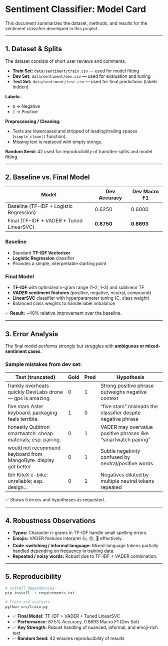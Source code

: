 ﻿# Sentiment Classifier: Model Card

This document summarizes the dataset, methods, and results for the sentiment classifier developed in this project.

---

## 1. Dataset & Splits
The dataset consists of short user reviews and comments.

- **Train Set:** `data/sentiment/train.csv` — used for model fitting  
- **Dev Set:** `data/sentiment/dev.csv` — used for evaluation and tuning  
- **Test Set:** `data/sentiment/test.csv` — used for final predictions (labels hidden)  

**Labels:**  
- `0` → Negative  
- `1` → Positive  

**Preprocessing / Cleaning:**  
- Texts are lowercased and stripped of leading/trailing spaces (`simple_clean()` function).  
- Missing text is replaced with empty strings.  

**Random Seed:** 42 used for reproducibility of train/dev splits and model fitting.

---

## 2. Baseline vs. Final Model

| Model | Dev Accuracy | Dev Macro F1 |
|-------|--------------|--------------|
| Baseline (TF-IDF + Logistic Regression) | 0.6250 | 0.6000 |
| Final (TF-IDF + VADER + Tuned LinearSVC) | **0.8750** | **0.8693** |

### Baseline
- Standard **TF-IDF Vectorizer**  
- **Logistic Regression** classifier  
- Provides a simple, interpretable starting point  

### Final Model
- **TF-IDF** with optimized n-gram range (1–2, 1–3) and sublinear TF  
- **VADER sentiment features** (positive, negative, neutral, compound)  
- **LinearSVC** classifier with hyperparameter tuning (C, class weight)  
- Balanced class weights to handle label imbalance  

✅ **Result:** ~40% relative improvement over the baseline.  

---

## 3. Error Analysis
The final model performs strongly but struggles with **ambiguous or mixed-sentiment cases**.  

### Sample mistakes from dev set:

| Text (truncated) | Gold | Pred | Hypothesis |
|-----------------|------|------|------------|
| frankly overheats quickly DeviLabs drone — gps is amazing. | 0 | 1 | Strong positive phrase outweighs negative context |
| five stars Aster keyboard. packaging feels terrible. | 1 | 0 | “five stars” misleads the classifier despite negative phrase |
| honestly Qubitron smartwatch: cheap materials; esp. pairing. | 0 | 1 | VADER may overvalue positive phrases like “smartwatch pairing” |
| would not recommend keyboard from MangoByte. display got better | 0 | 1 | Subtle negativity confused by neutral/positive words |
| tbh KiteX e-bike: unreliable; esp. design… | 0 | 1 | Negatives diluted by multiple neutral tokens repeated |

✅ Shows 5 errors and hypotheses as requested.

---

## 4. Robustness Observations
- **Typos:** Character n-grams in TF-IDF handle small spelling errors.  
- **Emojis:** VADER features interpret 👍, 😡, 🚀 effectively.  
- **Code-switching / informal language:** Mixed-language tokens partially handled depending on frequency in training data.  
- **Repeated / noisy words:** Robust due to TF-IDF + VADER combination.  

---

## 5. Reproducibility

```bash
# Install dependencies
pip install -r requirements.txt

# Train and evaluate
python src/train.py
```

- ✅ **Final Model:** TF-IDF + VADER + Tuned LinearSVC
- ✅ **Performance:** 87.5% Accuracy, 0.8693 Macro F1 (Dev Set)
- ✅ **Key Strength:** Robust handling of nuanced, informal, and emoji-rich text
- ✅ **Random Seed:** 42 ensures reproducibility of results
